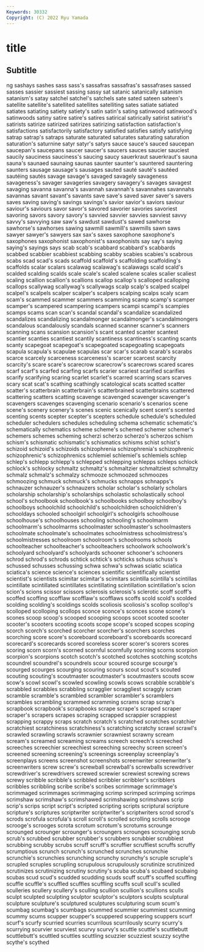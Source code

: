 ```yaml
---
Keywords: 30332
Copyright: (C) 2022 Ryu Yamada
---
```



# title

## Subtitle
ng sashays sashes sass
sass's sassafras sassafras's sassafrases sassed sasses sassier sassiest sassing sassy
sat satanic satanically satanism satanism's satay satchel satchel's satchels sate
sated sateen sateen's satellite satellite's satellited satellites satelliting sates satiate
satiated satiates satiating satiety satiety's satin satin's sating satinwood satinwood's
satinwoods satiny satire satire's satires satirical satirically satirist satirist's satirists
satirize satirized satirizes satirizing satisfaction satisfaction's satisfactions satisfactorily satisfactory satisfied
satisfies satisfy satisfying satrap satrap's satraps saturate saturated saturates saturating
saturation saturation's saturnine satyr satyr's satyrs sauce sauce's sauced saucepan
saucepan's saucepans saucer saucer's saucers sauces saucier sauciest saucily sauciness
sauciness's saucing saucy sauerkraut sauerkraut's sauna sauna's saunaed saunaing saunas
saunter saunter's sauntered sauntering saunters sausage sausage's sausages sauted sauté
sauté's sautéed sautéing sautés savage savage's savaged savagely savageness savageness's
savager savageries savagery savagery's savages savagest savaging savanna savanna's savannah
savannah's savannahes savannahs savannas savant savant's savants save save's saved
saver saver's savers saves saving saving's savings savings's savior savior's
saviors saviour saviour's saviours savor savor's savored savorier savories savoriest
savoring savors savory savory's savvied savvier savvies savviest savvy savvy's
savvying saw saw's sawdust sawdust's sawed sawhorse sawhorse's sawhorses sawing
sawmill sawmill's sawmills sawn saws sawyer sawyer's sawyers sax sax's
saxes saxophone saxophone's saxophones saxophonist saxophonist's saxophonists say say's saying
saying's sayings says scab scab's scabbard scabbard's scabbards scabbed scabbier
scabbiest scabbing scabby scabies scabies's scabrous scabs scad scad's scads
scaffold scaffold's scaffolding scaffolding's scaffolds scalar scalars scalawag scalawag's scalawags
scald scald's scalded scalding scalds scale scale's scaled scalene scales
scalier scaliest scaling scallion scallion's scallions scallop scallop's scalloped scalloping
scallops scallywag scallywag's scallywags scalp scalp's scalped scalpel scalpel's scalpels
scalper scalper's scalpers scalping scalps scaly scam scam's scammed scammer
scammers scamming scamp scamp's scamper scamper's scampered scampering scampers scampi
scampi's scampies scamps scams scan scan's scandal scandal's scandalize scandalized
scandalizes scandalizing scandalmonger scandalmonger's scandalmongers scandalous scandalously scandals scanned scanner
scanner's scanners scanning scans scansion scansion's scant scanted scanter scantest
scantier scanties scantiest scantily scantiness scantiness's scanting scants scanty scapegoat
scapegoat's scapegoated scapegoating scapegoats scapula scapula's scapulae scapulas scar scar's
scarab scarab's scarabs scarce scarcely scarceness scarceness's scarcer scarcest scarcity
scarcity's scare scare's scarecrow scarecrow's scarecrows scared scares scarf scarf's
scarfed scarfing scarfs scarier scariest scarified scarifies scarify scarifying scaring
scarlet scarlet's scarred scarring scars scarves scary scat scat's scathing
scathingly scatological scats scatted scatter scatter's scatterbrain scatterbrain's scatterbrained scatterbrains
scattered scattering scatters scatting scavenge scavenged scavenger scavenger's scavengers scavenges
scavenging scenario scenario's scenarios scene scene's scenery scenery's scenes scenic
scenically scent scent's scented scenting scents scepter scepter's scepters schedule
schedule's scheduled scheduler schedulers schedules scheduling schema schematic schematic's schematically
schematics scheme scheme's schemed schemer schemer's schemers schemes scheming scherzi
scherzo scherzo's scherzos schism schism's schismatic schismatic's schismatics schisms schist
schist's schizoid schizoid's schizoids schizophrenia schizophrenia's schizophrenic schizophrenic's schizophrenics schlemiel
schlemiel's schlemiels schlep schlep's schlepp schlepp's schlepped schlepping schlepps schleps
schlock schlock's schlocky schmaltz schmaltz's schmaltzier schmaltziest schmaltzy schmalz schmalz's
schmalzy schmooze schmoozed schmoozes schmoozing schmuck schmuck's schmucks schnapps schnapps's
schnauzer schnauzer's schnauzers scholar scholar's scholarly scholars scholarship scholarship's scholarships
scholastic scholastically school school's schoolbook schoolbook's schoolbooks schoolboy schoolboy's schoolboys
schoolchild schoolchild's schoolchildren schoolchildren's schooldays schooled schoolgirl schoolgirl's schoolgirls schoolhouse
schoolhouse's schoolhouses schooling schooling's schoolmarm schoolmarm's schoolmarms schoolmaster schoolmaster's schoolmasters
schoolmate schoolmate's schoolmates schoolmistress schoolmistress's schoolmistresses schoolroom schoolroom's schoolrooms schools
schoolteacher schoolteacher's schoolteachers schoolwork schoolwork's schoolyard schoolyard's schoolyards schooner schooner's
schooners schrod schrod's schrods schtick schtick's schticks schuss schuss's schussed
schusses schussing schwa schwa's schwas sciatic sciatica sciatica's science science's
sciences scientific scientifically scientist scientist's scientists scimitar scimitar's scimitars scintilla
scintilla's scintillas scintillate scintillated scintillates scintillating scintillation scintillation's scion scion's
scions scissor scissors sclerosis sclerosis's sclerotic scoff scoff's scoffed scoffing
scofflaw scofflaw's scofflaws scoffs scold scold's scolded scolding scolding's scoldings
scolds scoliosis scoliosis's scollop scollop's scolloped scolloping scollops sconce sconce's
sconces scone scone's scones scoop scoop's scooped scooping scoops scoot
scooted scooter scooter's scooters scooting scoots scope scope's scoped scopes
scoping scorch scorch's scorched scorcher scorcher's scorchers scorches scorching score
score's scoreboard scoreboard's scoreboards scorecard scorecard's scorecards scored scoreless scorer
scorer's scorers scores scoring scorn scorn's scorned scornful scornfully scorning
scorns scorpion scorpion's scorpions scotch scotch's scotched scotches scotching scotchs
scoundrel scoundrel's scoundrels scour scoured scourge scourge's scourged scourges scourging
scouring scours scout scout's scouted scouting scouting's scoutmaster scoutmaster's scoutmasters
scouts scow scow's scowl scowl's scowled scowling scowls scows scrabble
scrabble's scrabbled scrabbles scrabbling scragglier scraggliest scraggly scram scramble scramble's
scrambled scrambler scrambler's scramblers scrambles scrambling scrammed scramming scrams scrap
scrap's scrapbook scrapbook's scrapbooks scrape scrape's scraped scraper scraper's scrapers
scrapes scraping scrapped scrappier scrappiest scrapping scrappy scraps scratch scratch's
scratched scratches scratchier scratchiest scratchiness scratchiness's scratching scratchy scrawl scrawl's
scrawled scrawling scrawls scrawnier scrawniest scrawny scream scream's screamed screaming
screams screech screech's screeched screeches screechier screechiest screeching screechy screen
screen's screened screening screening's screenings screenplay screenplay's screenplays screens screenshot
screenshots screenwriter screenwriter's screenwriters screw screw's screwball screwball's screwballs screwdriver
screwdriver's screwdrivers screwed screwier screwiest screwing screws screwy scribble scribble's
scribbled scribbler scribbler's scribblers scribbles scribbling scribe scribe's scribes scrimmage
scrimmage's scrimmaged scrimmages scrimmaging scrimp scrimped scrimping scrimps scrimshaw scrimshaw's
scrimshawed scrimshawing scrimshaws scrip scrip's scrips script script's scripted scripting
scripts scriptural scripture scripture's scriptures scriptwriter scriptwriter's scriptwriters scrod scrod's
scrods scrofula scrofula's scroll scroll's scrolled scrolling scrolls scrooge scrooge's
scrooges scrota scrotum scrotum's scrotums scrounge scrounged scrounger scrounger's scroungers
scrounges scrounging scrub scrub's scrubbed scrubber scrubber's scrubbers scrubbier scrubbiest
scrubbing scrubby scrubs scruff scruff's scruffier scruffiest scruffs scruffy scrumptious
scrunch scrunch's scrunched scrunches scrunchie scrunchie's scrunchies scrunching scrunchy scrunchy's
scruple scruple's scrupled scruples scrupling scrupulous scrupulously scrutinize scrutinized scrutinizes
scrutinizing scrutiny scrutiny's scuba scuba's scubaed scubaing scubas scud scud's
scudded scudding scuds scuff scuff's scuffed scuffing scuffle scuffle's scuffled
scuffles scuffling scuffs scull scull's sculled sculleries scullery scullery's sculling
scullion scullion's scullions sculls sculpt sculpted sculpting sculptor sculptor's sculptors
sculpts sculptural sculpture sculpture's sculptured sculptures sculpturing scum scum's scumbag
scumbag's scumbags scummed scummier scummiest scumming scummy scums scupper scupper's
scuppered scuppering scuppers scurf scurf's scurfy scurried scurries scurrilous scurrilously
scurry scurry's scurrying scurvier scurviest scurvy scurvy's scuttle scuttle's scuttlebutt
scuttlebutt's scuttled scuttles scuttling scuzzier scuzziest scuzzy scythe scythe's scythed
